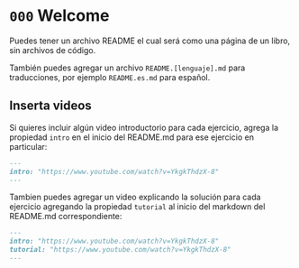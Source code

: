 # `000` Welcome

Puedes tener un archivo README el cual será como una página de un libro, sin archivos de código.

También puedes agregar un archivo `README.[lenguaje].md` para traducciones, por ejemplo `README.es.md` para español.

## Inserta videos

Si quieres incluir algún video introductorio para cada ejercicio, agrega la propiedad `intro` en el inicio del README.md para ese ejercicio en particular:

```markdown
---
intro: "https://www.youtube.com/watch?v=YkgkThdzX-8"
---
```

Tambien puedes agregar un video explicando la solución para cada ejercicio agregando la propiedad `tutorial` al inicio del markdown del README.md correspondiente:

```markdown
---
intro: "https://www.youtube.com/watch?v=YkgkThdzX-8"
tutorial: "https://www.youtube.com/watch?v=YkgkThdzX-8"
---
```
